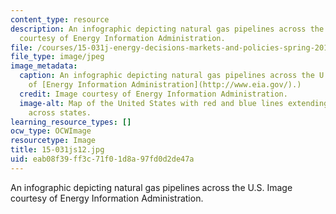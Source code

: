 ```yaml
---
content_type: resource
description: An infographic depicting natural gas pipelines across the U.S. Image
  courtesy of Energy Information Administration.
file: /courses/15-031j-energy-decisions-markets-and-policies-spring-2012/eab08f39ff3c71f01d8a97fd0d2de47a_15-031js12.jpg
file_type: image/jpeg
image_metadata:
  caption: An infographic depicting natural gas pipelines across the U.S. (Image courtesy
    of [Energy Information Administration](http://www.eia.gov/).)
  credit: Image courtesy of Energy Information Administration.
  image-alt: Map of the United States with red and blue lines extending within and
    across states.
learning_resource_types: []
ocw_type: OCWImage
resourcetype: Image
title: 15-031js12.jpg
uid: eab08f39-ff3c-71f0-1d8a-97fd0d2de47a
---
```

An infographic depicting natural gas pipelines across the U.S. Image courtesy of Energy Information Administration.

